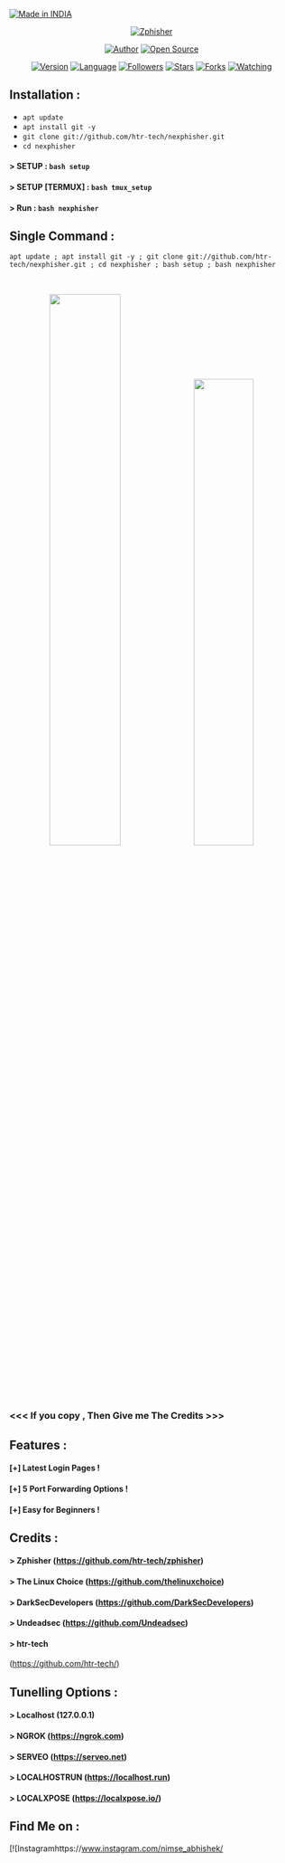 <p align="left">
<a href="#"><img title="Made in INDIA" src="https://img.shields.io/badge/MADE%20IN-INDIA-green?colorA=%23017e40&colorB=%23017e40&style=for-the-badge"></a>
</p>
<p align="center">
<a href="#"><img title="Zphisher" src="https://raw.githubusercontent.com/htr-tech/release-download/master/images/banner/nexphisher.png"></a>
</p>
<p align="center">
<a href="https://github.com/htr-tech"><img title="Author" src="https://img.shields.io/badge/Author-htr--tech-red.svg?style=for-the-badge&logo=github"></a>
<a href="#"><img title="Open Source" src="https://img.shields.io/badge/Open%20Source-%E2%9D%A4-green?style=for-the-badge"></a>
</p>
<p align="center">
<a href="#"><img title="Version" src="https://img.shields.io/badge/Version-1.0-green.svg?style=flat-square"></a>
<a href="#"><img title="Language" src="https://badges.frapsoft.com/bash/v1/bash.png?v=103"></a>
<a href="https://github.com/htr-tech/followers"><img title="Followers" src="https://img.shields.io/github/followers/htr-tech?color=blue&style=flat-square"></a>
<a href="https://github.com/htr-tech/nexphisher/stargazers/"><img title="Stars" src="https://img.shields.io/github/stars/htr-tech/nexphisher?color=red&style=flat-square"></a>
<a href="https://github.com/htr-tech/nexphisher/network/members"><img title="Forks" src="https://img.shields.io/github/forks/htr-tech/nexphisher?color=red&style=flat-square"></a>
<a href="https://github.com/htr-tech/nexphisher/watchers"><img title="Watching" src="https://img.shields.io/github/watchers/htr-tech/nexphisher?label=Watchers&color=blue&style=flat-square"></a>
</p>

## Installation :

* `apt update`
* `apt install git -y`
* `git clone git://github.com/htr-tech/nexphisher.git`
* `cd nexphisher`
#### > SETUP : `bash setup`
#### > SETUP [TERMUX] : `bash tmux_setup`
#### > Run : `bash nexphisher`

## Single Command :
```
apt update ; apt install git -y ; git clone git://github.com/htr-tech/nexphisher.git ; cd nexphisher ; bash setup ; bash nexphisher
```
<br>
<p align="center">
<img width="50%" src="https://raw.githubusercontent.com/htr-tech/release-download/master/images/nexphisher1.png"/>
<img width="46%" src="https://raw.githubusercontent.com/htr-tech/release-download/master/images/nexphisher2.png"/>

### <<< If you copy , Then Give me The Credits >>>

## Features :
#### [+] Latest Login Pages !
#### [+] 5 Port Forwarding Options !
#### [+] Easy for Beginners !

## Credits :
#### > Zphisher (https://github.com/htr-tech/zphisher)
#### > The Linux Choice (https://github.com/thelinuxchoice)
#### > DarkSecDevelopers (https://github.com/DarkSecDevelopers)
#### > Undeadsec (https://github.com/Undeadsec)
#### > htr-tech
(https://github.com/htr-tech/)
## Tunelling Options :
#### > Localhost (127.0.0.1)
#### > NGROK (https://ngrok.com)
#### > SERVEO (https://serveo.net)
#### > LOCALHOSTRUN (https://localhost.run)
#### > LOCALXPOSE (https://localxpose.io/)

## Find Me on :
[![Instagramhttps://www.instagram.com/nimse_abhishek/



